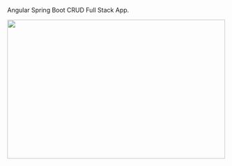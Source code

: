 Angular Spring Boot CRUD Full Stack App.

<p><img align="left" src=""https://github.com/rgsa1/Employee-App/blob/main/Employee-App.gif width="500" height="320"/></p>
